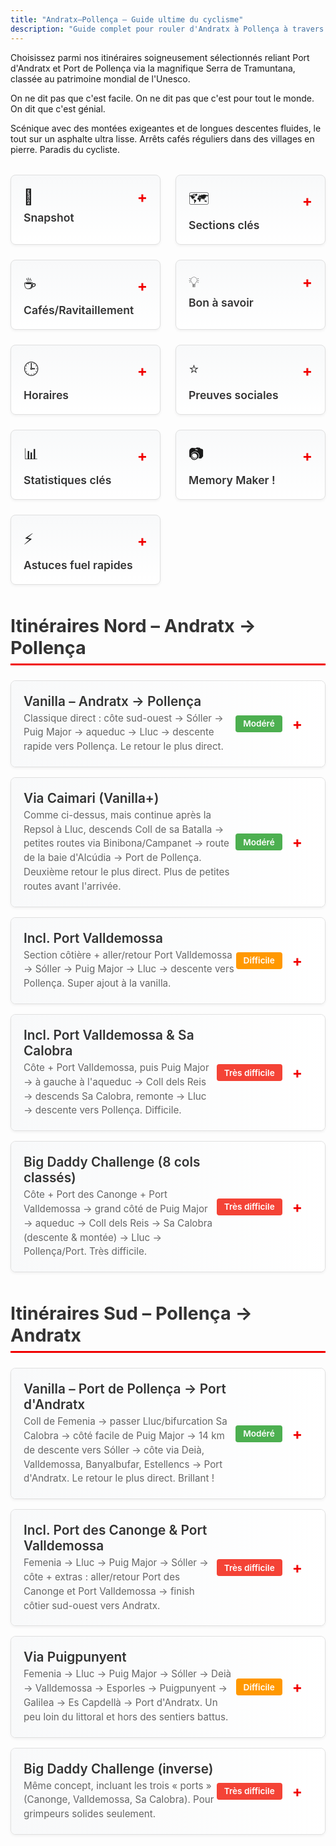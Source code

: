 ```yaml
---
title: "Andratx–Pollença – Guide ultime du cyclisme"
description: "Guide complet pour rouler d'Andratx à Pollença à travers la Tramuntana"
---
```


Choisissez parmi nos itinéraires soigneusement sélectionnés reliant Port d'Andratx et Port de Pollença via la magnifique Serra de Tramuntana, classée au patrimoine mondial de l'Unesco.

On ne dit pas que c'est facile. On ne dit pas que c'est pour tout le monde. On dit que c'est génial.

Scénique avec des montées exigeantes et de longues descentes fluides, le tout sur un asphalte ultra lisse. Arrêts cafés réguliers dans des villages en pierre. Paradis du cycliste.

<!-- INFO CARDS GRID -->
<div class="info-cards-wrapper">
<div class="info-cards-grid">
  <div class="info-card" onclick="toggleCard(this)">
    <div class="info-card-header">
      <div class="info-card-header-top">
        <span style="font-size: 1.5rem;">📸</span>
        <span class="card-toggle">+</span>
      </div>
      <h3>Snapshot</h3>
    </div>
    <div class="info-card-content">
      <p><strong>Pourquoi cet itinéraire :</strong> D'une côte à l'autre dans la Tramuntana le long du littoral sur revêtement lisse – la meilleure journée à vélo de Majorque. Probablement ta meilleure journée à vélo. Ever.</p>
      <p><strong>Comment ça marche :</strong> Bus out, bike back. Prends le bus vélo programmé jusqu'à Port d'Andratx (ou l'inverse vers Port de Pollença), puis reviens par l'un des itinéraires proposés ou le tien.</p>
      <p><strong>Services programmés :</strong> On gère la logistique, tu profites du meilleur de Majorque. Réserve le bus programmé depuis l'un des lieux de départ sur la plateforme.</p>
      <p><a href="/fr/bike-shuttle/shuttle-home/">Voir les horaires et réserver →</a></p>
    </div>
  </div>

  <div class="info-card" onclick="toggleCard(this)">
    <div class="info-card-header">
      <div class="info-card-header-top">
        <span style="font-size: 1.5rem;">🗺️</span>
        <span class="card-toggle">+</span>
      </div>
      <h3>Sections clés</h3>
    </div>
    <div class="info-card-content">
      <p><strong>Estellencs à Deià :</strong> beauté côtière.</p>
      <p><strong>Banyalbufar :</strong> tout est dit.</p>
      <p><strong>Puig Major (depuis Sóller) :</strong> 14 km @ 6,2 %, ~828 m. Long et régulier ; tunnel(s) éclairé(s) puis aqueduc.</p>
      <p><strong>Coll dels Reis / Sa Calobra :</strong> optionnel – descente au port puis remontée ; lacets de bucket list.</p>
      <p><strong>Port Valldemossa & Port des Canonge :</strong> courtes descentes aller/retour, raides et panoramiques ; "mini Sa Calobra" sans trafic.</p>
      <p><strong>Coll de sa Batalla (côté Lluc) :</strong> mène à la descente sur Caimari et aux routes secondaires vers la route de la baie.</p>
      <p><strong>Coll de Sóller (ligne alt.) :</strong> classique sinueux si tu évites la haute MA-10.</p>
      <p><strong>Coll de Femenia (nord) :</strong> montée de départ en quittant Pollença vers Lluc.</p>
      <p><strong>Coll de Femenia (nord) :</strong> descente style F1 de Lluc vers Pollença.</p>
    </div>
  </div>

  <div class="info-card" onclick="toggleCard(this)">
    <div class="info-card-header">
      <div class="info-card-header-top">
        <span style="font-size: 1.5rem;">☕</span>
        <span class="card-toggle">+</span>
      </div>
      <h3>Cafés/Ravitaillement</h3>
    </div>
    <div class="info-card-content">
      <p style="font-style: italic; margin-bottom: 0.5rem;">km estimés depuis Andratx</p>
      <p><strong>Es Grau (≈13 km) :</strong> vues en balcon sur les falaises ; café rapide.</p>
      <p><strong>Estellencs (≈17 km) :</strong> « Cafetería Estellencs » – simple et pratique, juste sur la MA-10.</p>
      <p><strong>Banyalbufar (≈24 km) :</strong> Son Tomàs (choix + vues) ou Bellavista (vues top ; attention aux vélos).</p>
      <p><strong>Valldemossa (≈39 km) :</strong> nombreuses options ; Ca'n Molinas pour Cocas de Patata avec chocolat chaud.</p>
      <p><strong>Deià (≈48 km) :</strong> boulangerie dans le supermarché de Marc & Vincent Reynés ; leur café aussi à Port de Sóller.</p>
      <p><strong>Sóller (≈58 km) – Sa Frontera :</strong> menu solide avant Puig Major.</p>
      <p><strong>Port de Sóller (détour) :</strong> options sur le front de mer ; Reynés Cycling Café pour gâteau/café.</p>
      <p><strong>Aqueduc / bifurcation Sa Calobra (≈80 km) :</strong> OJ Shack – jus d'orange frais + snacks pour rouler.</p>
      <p><strong>Lluc / sommet Coll de sa Batalla (≈89 km) :</strong> Repsol + café ou Monastère de Lluc – express ou assis.</p>
    </div>
  </div>

  <div class="info-card" onclick="toggleCard(this)">
    <div class="info-card-header">
      <div class="info-card-header-top">
        <span style="font-size: 1.5rem;">💡</span>
        <span class="card-toggle">+</span>
      </div>
      <h3>Bon à savoir</h3>
    </div>
    <div class="info-card-content">
      <p>Réserve tôt dans ton séjour, quand les jambes sont fraîches, et avec 308 jours de soleil par an, si la météo annule, tu auras un autre jour.</p>
      <p>Places limitées. Réserve tôt.</p>
      <p>Ce sera sans aucun doute ta meilleure journée à Majorque.</p>
      <p>Arrive 10 minutes en avance pour le chargement des vélos le jour J.</p>
      <p>Départ matinal : nombreux endroits pour petit-déjeuner, café, WC à l'arrivée.</p>
      <p>Couverture rescue : tranquillité d'esprit. Fortement conseillée. Parfois les vélos et les corps cèdent.</p>
      <p>Chargement sécurisé des vélos dans les remorques : entre matelas – stable et sûr.</p>
      <p>Temps moyen de retour un peu plus de 6 heures plus les arrêts sur la route vanilla (la plus courte).</p>
      <p>Les cafés sont réguliers, jamais plus d'une heure entre deux.</p>
      <p>Le ravitaillement régulier est essentiel.</p>
    </div>
  </div>

  <div class="info-card" onclick="toggleCard(this)">
    <div class="info-card-header">
      <div class="info-card-header-top">
        <span style="font-size: 1.5rem;">🕒</span>
        <span class="card-toggle">+</span>
      </div>
      <h3>Horaires</h3>
    </div>
    <div class="info-card-content">
      <p>Utilise le bike bus vers Port d'Andratx depuis Port de Pollença/Alcúdia/Playa de Muro et depuis Peguera, Playa de Palma et Santa Ponsa vers Port de Pollença.</p>
      <p><a href="/fr/bike-shuttle/shuttle-home/">Voir les horaires et réserver →</a></p>
    </div>
  </div>

  <div class="info-card" onclick="toggleCard(this)">
    <div class="info-card-header">
      <div class="info-card-header-top">
        <span style="font-size: 1.5rem;">⭐</span>
        <span class="card-toggle">+</span>
      </div>
      <h3>Preuves sociales</h3>
    </div>
    <div class="info-card-content">
      <p><strong>Témoignage « 18 Suédoises » (2016) :</strong> journée Big Daddy de 162 km qualifiée de « meilleure journée à vélo » – adoré Canonge, Valldemossa, Sa Calobra ; tunnels éclairés ; finish rapide vers Pollença. De retour la saison suivante.</p>
      <p><strong>John McCracken (printemps 2025) :</strong> le format aller simple permet de profiter des paysages sans en faire un ultra ; points forts : départ Gramola, sections de falaises MA-10, approche du Puig Major par le tunnel de Monnàber, descente Femenia « lâche tout ».</p>
    </div>
  </div>

  <div class="info-card" onclick="toggleCard(this)">
    <div class="info-card-header">
      <div class="info-card-header-top">
        <span style="font-size: 1.5rem;">📊</span>
        <span class="card-toggle">+</span>
      </div>
      <h3>Statistiques clés</h3>
    </div>
    <div class="info-card-content">
      <p><strong>Montée signature :</strong> Puig Major depuis Sóller (vers le sud) – 14 km @ 6,2 % (≈828 m).</p>
      <p><strong>Descente signature :</strong> Puig Major vers Sóller (vers le nord) – 14 km @ 6,2 % (≈828 m).</p>
    </div>
  </div>

  <div class="info-card" onclick="toggleCard(this)">
    <div class="info-card-header">
      <div class="info-card-header-top">
        <span style="font-size: 1.5rem;">📷</span>
        <span class="card-toggle">+</span>
      </div>
      <h3>Memory Maker !</h3>
    </div>
    <div class="info-card-content">
      <p><strong>Port de Valldemossa :</strong> version mini – et peut-être meilleure ? – de Sa Calobra (descendre et remonter).</p>
    </div>
  </div>

  <div class="info-card" onclick="toggleCard(this)">
    <div class="info-card-header">
      <div class="info-card-header-top">
        <span style="font-size: 1.5rem;">⚡</span>
        <span class="card-toggle">+</span>
      </div>
      <h3>Astuces fuel rapides</h3>
    </div>
    <div class="info-card-content">
      <p><strong>Fuel rapide pour rentrer :</strong> OJ Shack à l'aqueduc ou café/garage Sa Batalla (vers le Nord), Estellencs (vers le Sud).</p>
      <p><strong>Fuel scénique :</strong> Banyalbufar & Deià.</p>
      <p>Sóller est à peu près à mi-chemin.</p>
      <p>Les cafés ne sont jamais à plus d'une heure.</p>
    </div>
  </div>
</div>
</div>

<!-- CSS STYLING -->
<style>
.info-cards-wrapper {
  margin: 2rem 0;
}

.info-cards-grid {
  display: grid;
  grid-template-columns: repeat(3, 1fr);
  gap: 1.5rem;
  margin-bottom: 3rem;
}

@media (max-width: 1024px) {
  .info-cards-grid {
    grid-template-columns: repeat(2, 1fr);
  }
}

@media (max-width: 640px) {
  .info-cards-grid {
    grid-template-columns: 1fr;
  }
}

.info-card {
  background: linear-gradient(to bottom, #f8f9fa 0%, #ffffff 100%);
  border: 1px solid #e0e0e0;
  border-radius: 8px;
  padding: 1.25rem;
  cursor: pointer;
  transition: all 0.3s ease;
  box-shadow: 0 2px 4px rgba(0,0,0,0.05);
}

.info-card:hover {
  transform: translateY(-2px);
  box-shadow: 0 4px 12px rgba(0,0,0,0.1);
  border-color: #f10000;
}

.info-card-header {
  display: flex;
  flex-direction: column;
  gap: 0.5rem;
}

.info-card-header-top {
  display: flex;
  justify-content: space-between;
  align-items: center;
}

.info-card h3 {
  margin: 0;
  font-size: 1.1rem;
  font-weight: 600;
  color: #333;
}

.card-toggle {
  font-size: 1.5rem;
  font-weight: bold;
  color: #f10000;
  transition: transform 0.3s ease;
  user-select: none;
}

.info-card.expanded .card-toggle {
  transform: rotate(45deg);
}

.info-card-content {
  max-height: 0;
  overflow: hidden;
  transition: max-height 0.3s ease;
  margin-top: 0;
}

.info-card.expanded .info-card-content {
  max-height: 2000px;
  margin-top: 1rem;
  padding-top: 1rem;
  border-top: 1px solid #e0e0e0;
}

.info-card-content p {
  margin: 0.75rem 0;
  line-height: 1.6;
  color: #555;
}

.info-card-content p:first-child {
  margin-top: 0;
}

.info-card-content p:last-child {
  margin-bottom: 0;
}

.info-card-content a {
  color: #f10000;
  text-decoration: none;
  font-weight: 500;
}

.info-card-content a:hover {
  text-decoration: underline;
}

.routes-section {
  margin: 3rem 0;
}

.routes-section h2 {
  font-size: 1.8rem;
  margin-bottom: 1.5rem;
  color: #333;
  border-bottom: 3px solid #f10000;
  padding-bottom: 0.5rem;
}

.route-accordion {
  border: 1px solid #e0e0e0;
  border-radius: 8px;
  margin-bottom: 1rem;
  overflow: hidden;
  background: white;
  box-shadow: 0 2px 4px rgba(0,0,0,0.05);
}

.route-header {
  display: flex;
  justify-content: space-between;
  align-items: center;
  padding: 1.25rem;
  cursor: pointer;
  background: linear-gradient(to right, #f8f9fa 0%, #ffffff 100%);
  transition: background 0.3s ease;
}

.route-header:hover {
  background: linear-gradient(to right, #f0f0f0 0%, #f8f9fa 100%);
}

.route-title-group {
  flex: 1;
}

.route-title {
  font-size: 1.3rem;
  font-weight: 600;
  color: #333;
  margin: 0 0 0.25rem 0;
}

.route-subtitle {
  font-size: 0.95rem;
  color: #666;
  margin: 0;
  line-height: 1.5;
}

.route-meta {
  display: flex;
  align-items: center;
  gap: 1rem;
  margin-right: 1rem;
}

.difficulty-badge {
  padding: 0.35rem 0.75rem;
  border-radius: 4px;
  font-size: 0.85rem;
  font-weight: 600;
  white-space: nowrap;
}

.difficulty-moderate {
  background-color: #4CAF50;
  color: white;
}

.difficulty-hard {
  background-color: #FF9800;
  color: white;
}

.difficulty-very-hard {
  background-color: #f44336;
  color: white;
}

.route-toggle {
  font-size: 1.5rem;
  font-weight: bold;
  color: #f10000;
  transition: transform 0.3s ease;
  user-select: none;
}

.route-accordion.expanded .route-toggle {
  transform: rotate(45deg);
}

.route-content {
  max-height: 0;
  overflow: hidden;
  transition: max-height 0.4s ease;
}

.route-accordion.expanded .route-content {
  max-height: 5000px;
}

.route-content-inner {
  padding: 1.5rem;
  border-top: 1px solid #e0e0e0;
  background: white;
}

.route-map {
  width: 100%;
  height: 450px;
  margin-bottom: 1.5rem;
  border-radius: 8px;
  border: 1px solid #ddd;
}

.route-chart {
  width: 100%;
  height: 300px;
  margin-top: 1.5rem;
}
</style>

<!-- ROUTES SECTION -->
<div class="routes-section">
<h2>Itinéraires Nord – Andratx → Pollença</h2>

<div class="route-accordion" onclick="toggleRoute(this)" data-route="portandratx-pollenca-vanilla">
  <div class="route-header">
    <div class="route-title-group">
      <h3 class="route-title">Vanilla – Andratx → Pollença</h3>
      <p class="route-subtitle">Classique direct : côte sud-ouest → Sóller → Puig Major → aqueduc → Lluc → descente rapide vers Pollença. Le retour le plus direct.</p>
    </div>
    <div class="route-meta">
      <span class="difficulty-badge difficulty-moderate">Modéré</span>
      <span class="route-toggle">+</span>
    </div>
  </div>
  <div class="route-content">
    <div class="route-content-inner">
      <div id="map-portandratx-pollenca-vanilla" class="route-map"></div>
      <canvas id="chart-portandratx-pollenca-vanilla" class="route-chart"></canvas>
    </div>
  </div>
</div>

<div class="route-accordion" onclick="toggleRoute(this)" data-route="portandratx-pollenca-via-caimari">
  <div class="route-header">
    <div class="route-title-group">
      <h3 class="route-title">Via Caimari (Vanilla+)</h3>
      <p class="route-subtitle">Comme ci-dessus, mais continue après la Repsol à Lluc, descends Coll de sa Batalla → petites routes via Binibona/Campanet → route de la baie d'Alcúdia → Port de Pollença. Deuxième retour le plus direct. Plus de petites routes avant l'arrivée.</p>
    </div>
    <div class="route-meta">
      <span class="difficulty-badge difficulty-moderate">Modéré</span>
      <span class="route-toggle">+</span>
    </div>
  </div>
  <div class="route-content">
    <div class="route-content-inner">
      <div id="map-portandratx-pollenca-via-caimari" class="route-map"></div>
      <canvas id="chart-portandratx-pollenca-via-caimari" class="route-chart"></canvas>
    </div>
  </div>
</div>

<div class="route-accordion" onclick="toggleRoute(this)" data-route="portandratx-pollenca-portvalldemossa">
  <div class="route-header">
    <div class="route-title-group">
      <h3 class="route-title">Incl. Port Valldemossa</h3>
      <p class="route-subtitle">Section côtière + aller/retour Port Valldemossa → Sóller → Puig Major → Lluc → descente vers Pollença. Super ajout à la vanilla.</p>
    </div>
    <div class="route-meta">
      <span class="difficulty-badge difficulty-hard">Difficile</span>
      <span class="route-toggle">+</span>
    </div>
  </div>
  <div class="route-content">
    <div class="route-content-inner">
      <div id="map-portandratx-pollenca-portvalldemossa" class="route-map"></div>
      <canvas id="chart-portandratx-pollenca-portvalldemossa" class="route-chart"></canvas>
    </div>
  </div>
</div>

<div class="route-accordion" onclick="toggleRoute(this)" data-route="portandratx-pollenca-valldemossa-sacalobra">
  <div class="route-header">
    <div class="route-title-group">
      <h3 class="route-title">Incl. Port Valldemossa & Sa Calobra</h3>
      <p class="route-subtitle">Côte + Port Valldemossa, puis Puig Major → à gauche à l'aqueduc → Coll dels Reis → descends Sa Calobra, remonte → Lluc → descente vers Pollença. Difficile.</p>
    </div>
    <div class="route-meta">
      <span class="difficulty-badge difficulty-very-hard">Très difficile</span>
      <span class="route-toggle">+</span>
    </div>
  </div>
  <div class="route-content">
    <div class="route-content-inner">
      <div id="map-portandratx-pollenca-valldemossa-sacalobra" class="route-map"></div>
      <canvas id="chart-portandratx-pollenca-valldemossa-sacalobra" class="route-chart"></canvas>
    </div>
  </div>
</div>

<div class="route-accordion" onclick="toggleRoute(this)" data-route="portandratx-pollenca-big-daddy">
  <div class="route-header">
    <div class="route-title-group">
      <h3 class="route-title">Big Daddy Challenge (8 cols classés)</h3>
      <p class="route-subtitle">Côte + Port des Canonge + Port Valldemossa → grand côté de Puig Major → aqueduc → Coll dels Reis → Sa Calobra (descente & montée) → Lluc → Pollença/Port. Très difficile.</p>
    </div>
    <div class="route-meta">
      <span class="difficulty-badge difficulty-very-hard">Très difficile</span>
      <span class="route-toggle">+</span>
    </div>
  </div>
  <div class="route-content">
    <div class="route-content-inner">
      <div id="map-portandratx-pollenca-big-daddy" class="route-map"></div>
      <canvas id="chart-portandratx-pollenca-big-daddy" class="route-chart"></canvas>
    </div>
  </div>
</div>
</div>

<div class="routes-section">
<h2>Itinéraires Sud – Pollença → Andratx</h2>

<div class="route-accordion" onclick="toggleRoute(this)" data-route="portpollenca-portandratx-vanilla">
  <div class="route-header">
    <div class="route-title-group">
      <h3 class="route-title">Vanilla – Port de Pollença → Port d'Andratx</h3>
      <p class="route-subtitle">Coll de Femenia → passer Lluc/bifurcation Sa Calobra → côté facile de Puig Major → 14 km de descente vers Sóller → côte via Deià, Valldemossa, Banyalbufar, Estellencs → Port d'Andratx. Le retour le plus direct. Brillant !</p>
    </div>
    <div class="route-meta">
      <span class="difficulty-badge difficulty-moderate">Modéré</span>
      <span class="route-toggle">+</span>
    </div>
  </div>
  <div class="route-content">
    <div class="route-content-inner">
      <div id="map-portpollenca-portandratx-vanilla" class="route-map"></div>
      <canvas id="chart-portpollenca-portandratx-vanilla" class="route-chart"></canvas>
    </div>
  </div>
</div>

<div class="route-accordion" onclick="toggleRoute(this)" data-route="portpollenca-portandratx-canonge-valldemossa">
  <div class="route-header">
    <div class="route-title-group">
      <h3 class="route-title">Incl. Port des Canonge & Port Valldemossa</h3>
      <p class="route-subtitle">Femenia → Lluc → Puig Major → Sóller → côte + extras : aller/retour Port des Canonge et Port Valldemossa → finish côtier sud-ouest vers Andratx.</p>
    </div>
    <div class="route-meta">
      <span class="difficulty-badge difficulty-very-hard">Très difficile</span>
      <span class="route-toggle">+</span>
    </div>
  </div>
  <div class="route-content">
    <div class="route-content-inner">
      <div id="map-portpollenca-portandratx-canonge-valldemossa" class="route-map"></div>
      <canvas id="chart-portpollenca-portandratx-canonge-valldemossa" class="route-chart"></canvas>
    </div>
  </div>
</div>

<div class="route-accordion" onclick="toggleRoute(this)" data-route="portpollenca-portandratx-puigpunyent">
  <div class="route-header">
    <div class="route-title-group">
      <h3 class="route-title">Via Puigpunyent</h3>
      <p class="route-subtitle">Femenia → Lluc → Puig Major → Sóller → Deià → Valldemossa → Esporles → Puigpunyent → Galilea → Es Capdellà → Port d'Andratx. Un peu loin du littoral et hors des sentiers battus.</p>
    </div>
    <div class="route-meta">
      <span class="difficulty-badge difficulty-hard">Difficile</span>
      <span class="route-toggle">+</span>
    </div>
  </div>
  <div class="route-content">
    <div class="route-content-inner">
      <div id="map-portpollenca-portandratx-puigpunyent" class="route-map"></div>
      <canvas id="chart-portpollenca-portandratx-puigpunyent" class="route-chart"></canvas>
    </div>
  </div>
</div>

<div class="route-accordion" onclick="toggleRoute(this)" data-route="portpollenca-portandratx-big-daddy">
  <div class="route-header">
    <div class="route-title-group">
      <h3 class="route-title">Big Daddy Challenge (inverse)</h3>
      <p class="route-subtitle">Même concept, incluant les trois « ports » (Canonge, Valldemossa, Sa Calobra). Pour grimpeurs solides seulement.</p>
    </div>
    <div class="route-meta">
      <span class="difficulty-badge difficulty-very-hard">Très difficile</span>
      <span class="route-toggle">+</span>
    </div>
  </div>
  <div class="route-content">
    <div class="route-content-inner">
      <div id="map-portpollenca-portandratx-big-daddy" class="route-map"></div>
      <canvas id="chart-portpollenca-portandratx-big-daddy" class="route-chart"></canvas>
    </div>
  </div>
</div>
</div>

<!-- LEAFLET & CHART.JS -->
<link rel="stylesheet" href="https://unpkg.com/leaflet@1.9.4/dist/leaflet.css" />
<script src="https://unpkg.com/leaflet@1.9.4/dist/leaflet.js"></script>
<script src="https://cdn.jsdelivr.net/npm/chart.js@4.4.0/dist/chart.umd.min.js"></script>

<script>
// Card toggle functionality
function toggleCard(card) {
  card.classList.toggle('expanded');
}

// Route configuration
const routeConfigs = {
  'portandratx-pollenca-vanilla': {
    gpx: '/routes/portandratx-pollenca-vanilla-web.gpx',
    startName: 'Port d\'Andratx',
    endName: 'Port de Pollença',
    color: '#2E7D32'
  },
  'portandratx-pollenca-via-caimari': {
    gpx: '/routes/portandratx-pollenca-via-caimari-web.gpx',
    startName: 'Port d\'Andratx',
    endName: 'Port de Pollença (via Caimari)',
    color: '#1976D2'
  },
  'portandratx-pollenca-portvalldemossa': {
    gpx: '/routes/portandratx-pollenca-portvalldemossa-web.gpx',
    startName: 'Port d\'Andratx',
    endName: 'Port de Pollença',
    color: '#F57C00'
  },
  'portandratx-pollenca-valldemossa-sacalobra': {
    gpx: '/routes/portandratx-pollenca-valldemossa-sacalobra-web.gpx',
    startName: 'Port d\'Andratx',
    endName: 'Port de Pollença',
    color: '#C62828'
  },
  'portandratx-pollenca-big-daddy': {
    gpx: '/routes/portandratx-pollenca-big-daddy-web.gpx',
    startName: 'Port d\'Andratx',
    endName: 'Port de Pollença',
    color: '#6A1B9A'
  },
  'portpollenca-portandratx-vanilla': {
    gpx: '/routes/portpollenca-portandratx-vanilla-web.gpx',
    startName: 'Port de Pollença',
    endName: 'Port d\'Andratx',
    color: '#2E7D32'
  },
  'portpollenca-portandratx-canonge-valldemossa': {
    gpx: '/routes/portpollenca-portandratx-canonge-valldemossa-web.gpx',
    startName: 'Port de Pollença',
    endName: 'Port d\'Andratx',
    color: '#C62828'
  },
  'portpollenca-portandratx-puigpunyent': {
    gpx: '/routes/portpollenca-portandratx-puigpunyent-web.gpx',
    startName: 'Port de Pollença',
    endName: 'Port d\'Andratx',
    color: '#F57C00'
  },
  'portpollenca-portandratx-big-daddy': {
    gpx: '/routes/portpollenca-portandratx-big-daddy-web.gpx',
    startName: 'Port de Pollença',
    endName: 'Port d\'Andratx',
    color: '#6A1B9A'
  }
};

// Store initialized routes
const initializedRoutes = new Set();

// Route toggle functionality
function toggleRoute(accordion) {
  const wasExpanded = accordion.classList.contains('expanded');
  accordion.classList.toggle('expanded');

  // If expanding and not yet initialized, load the route
  if (!wasExpanded) {
    const routeId = accordion.getAttribute('data-route');
    if (!initializedRoutes.has(routeId)) {
      loadRoute(routeId);
      initializedRoutes.add(routeId);
    }
  }
}

// Custom marker icons
const startIcon = L.divIcon({
  className: 'custom-marker',
  html: '<div style="background-color: #22c55e; width: 12px; height: 12px; border-radius: 50%; border: 2px solid white; box-shadow: 0 2px 4px rgba(0,0,0,0.3);"></div>',
  iconSize: [12, 12],
  iconAnchor: [6, 6]
});

const endIcon = L.divIcon({
  className: 'custom-marker',
  html: '<div style="background-color: #ef4444; width: 12px; height: 12px; border-radius: 50%; border: 2px solid white; box-shadow: 0 2px 4px rgba(0,0,0,0.3);"></div>',
  iconSize: [12, 12],
  iconAnchor: [6, 6]
});

// Load and display route
async function loadRoute(routeId) {
  const config = routeConfigs[routeId];
  if (!config) return;

  try {
    const response = await fetch(config.gpx);
    const gpxText = await response.text();
    const parser = new DOMParser();
    const gpxDoc = parser.parseFromString(gpxText, 'text/xml');

    // Extract coordinates and elevations
    const trkpts = gpxDoc.querySelectorAll('trkpt');
    const coordinates = [];
    const elevations = [];
    let distance = 0;
    const distances = [0];

    trkpts.forEach((trkpt, index) => {
      const lat = parseFloat(trkpt.getAttribute('lat'));
      const lon = parseFloat(trkpt.getAttribute('lon'));
      const ele = parseFloat(trkpt.querySelector('ele')?.textContent || 0);

      coordinates.push({ lat, lon });
      elevations.push(ele);

      if (index > 0) {
        const prev = coordinates[index - 1];
        const R = 6371; // Earth's radius in km
        const dLat = (lat - prev.lat) * Math.PI / 180;
        const dLon = (lon - prev.lon) * Math.PI / 180;
        const a = Math.sin(dLat/2) * Math.sin(dLat/2) +
                  Math.cos(prev.lat * Math.PI / 180) * Math.cos(lat * Math.PI / 180) *
                  Math.sin(dLon/2) * Math.sin(dLon/2);
        const c = 2 * Math.atan2(Math.sqrt(a), Math.sqrt(1-a));
        distance += R * c;
        distances.push(distance);
      }
    });

    // Create map
    const mapDiv = document.getElementById(`map-${routeId}`);
    const map = L.map(mapDiv).setView([coordinates[0].lat, coordinates[0].lon], 10);

    L.tileLayer('https://{s}.tile.openstreetmap.org/{z}/{x}/{y}.png', {
      attribution: '© OpenStreetMap contributors'
    }).addTo(map);

    // Draw route
    const latlngs = coordinates.map(c => [c.lat, c.lon]);
    L.polyline(latlngs, { color: config.color, weight: 4, opacity: 0.7 }).addTo(map);

    // Add markers
    const lastIdx = coordinates.length - 1;
    L.marker([coordinates[0].lat, coordinates[0].lon], { icon: startIcon })
      .addTo(map)
      .bindPopup('<strong>Départ :</strong> ' + config.startName);

    L.marker([coordinates[lastIdx].lat, coordinates[lastIdx].lon], { icon: endIcon })
      .addTo(map)
      .bindPopup('<strong>Arrivée :</strong> ' + config.endName);

    // Fit bounds
    map.fitBounds(latlngs);

    // Create elevation chart
    const ctx = document.getElementById(`chart-${routeId}`).getContext('2d');
    new Chart(ctx, {
      type: 'line',
      data: {
        labels: distances.map(d => d.toFixed(1)),
        datasets: [{
          label: 'Altitude (m)',
          data: elevations,
          borderColor: config.color,
          backgroundColor: config.color + '33',
          fill: true,
          tension: 0.4,
          pointRadius: 0,
          borderWidth: 2
        }]
      },
      options: {
        responsive: true,
        maintainAspectRatio: false,
        plugins: {
          legend: { display: false },
          tooltip: {
            mode: 'index',
            intersect: false,
            callbacks: {
              title: (context) => 'Distance : ' + context[0].label + ' km',
              label: (context) => 'Altitude : ' + context.parsed.y.toFixed(0) + ' m'
            }
          }
        },
        scales: {
          x: {
            title: { display: true, text: 'Distance (km)' },
            grid: { display: false }
          },
          y: {
            title: { display: true, text: 'Altitude (m)' },
            beginAtZero: false
          }
        },
        interaction: {
          mode: 'nearest',
          axis: 'x',
          intersect: false
        }
      }
    });

  } catch (error) {
    console.error('Error loading route:', error);
  }
}
</script>
